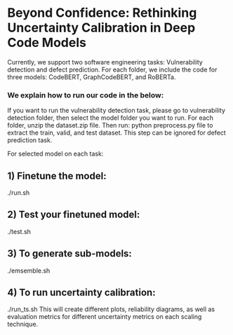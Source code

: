 # Beyond Confidence: Rethinking Uncertainty Calibration in Deep Code Models

Currently, we support two software engineering tasks: Vulnerability detection and defect prediction. For each folder, we include the code for three models: CodeBERT, GraphCodeBERT, and RoBERTa. 

### We explain how to run our code in the below:
If you want to run the vulnerability detection task, please go to vulnerability detection folder, then select the model folder you want to run. For each folder, unzip the dataset.zip file. 
Then run: 
python preprocess.py 
file to extract the train, valid, and test dataset. This step can be ignored for defect prediction task. 

For selected model on each task: 

## 1) Finetune the model: 
./run.sh 

## 2) Test your finetuned model: 
./test.sh

## 3) To generate sub-models: 
./emsemble.sh

## 4) To run uncertainty calibration: 
./run_ts.sh 
This will create different plots, reliability diagrams, as well as evaluation metrics for different uncertainty metrics on each scaling technique. 













